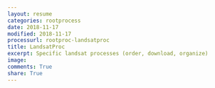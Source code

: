 ```yaml
---
layout: resume
categories: rootprocess
date: 2018-11-17
modified: 2018-11-17
processurl: rootproc-landsatproc
title: LandsatProc
excerpt: Specific landsat processes (order, download, organize)
image: 
comments: True
share: True
---
```


